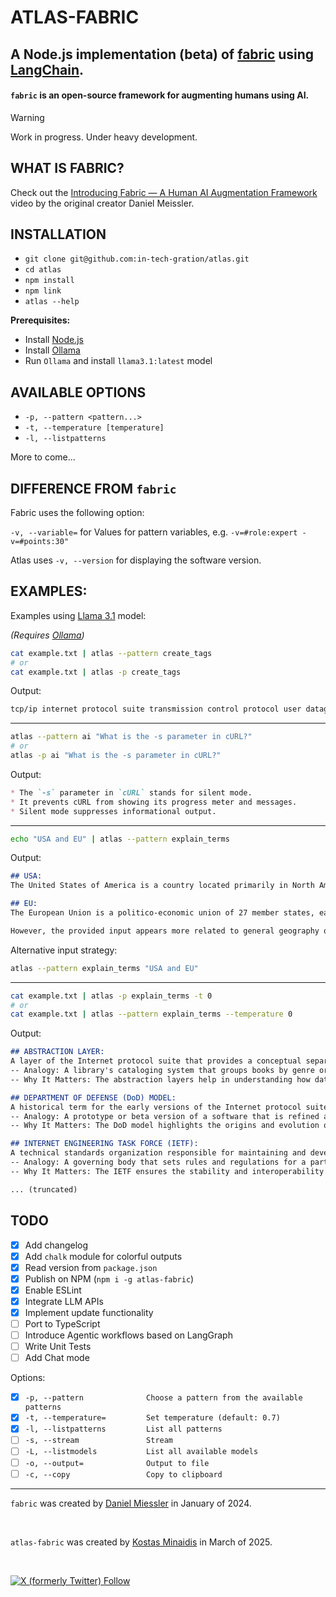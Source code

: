# ATLAS-FABRIC

## A Node.js implementation **(beta)** of [fabric](https://github.com/danielmiessler/fabric/) using [LangChain](https://js.langchain.com/docs/introduction/).

<p class="align center">
<h4><code>fabric</code> is an open-source framework for augmenting humans using AI.</h4>
</p>

> [!WARNING]
> Work in progress. Under heavy development.

## WHAT IS FABRIC?

Check out the [Introducing Fabric — A Human AI Augmentation Framework](https://www.youtube.com/watch?v=wPEyyigh10g) video by the original creator Daniel Meissler.

## INSTALLATION

  - `git clone git@github.com:in-tech-gration/atlas.git`
  - `cd atlas`
  - `npm install`
  - `npm link`
  - `atlas --help`

  **Prerequisites:**

  - Install [Node.js](https://nodejs.org/en/download)
  - Install [Ollama](https://ollama.com/)
  - Run `Ollama` and install `llama3.1:latest` model

## AVAILABLE OPTIONS

  - `-p, --pattern <pattern...>`
  - `-t, --temperature [temperature]`
  - `-l, --listpatterns`

  More to come...

## DIFFERENCE FROM `fabric`

  Fabric uses the following option:

  `-v, --variable=` for Values for pattern variables, e.g. `-v=#role:expert -v=#points:30"`

  Atlas uses `-v, --version` for displaying the software version.

## EXAMPLES:

Examples using [Llama 3.1](https://ai.meta.com/blog/meta-llama-3-1/) model:

_(Requires [Ollama](https://ollama.com/))_

```bash
cat example.txt | atlas --pattern create_tags
# or                               
cat example.txt | atlas -p create_tags
```

Output:

```markdown
tcp/ip internet protocol suite transmission control protocol user datagram protocol ip tcp udp ip address network segment host to host communication process to process data exchange department of defense darpa internet engineering task force ietf osi model
```

---

```bash
atlas --pattern ai "What is the -s parameter in cURL?"
# or
atlas -p ai "What is the -s parameter in cURL?"
```

Output:

```markdown
* The `-s` parameter in `cURL` stands for silent mode.
* It prevents cURL from showing its progress meter and messages.
* Silent mode suppresses informational output.
```
---

```bash
echo "USA and EU" | atlas --pattern explain_terms
```

Output:

```markdown
## USA: 
The United States of America is a country located primarily in North America. It is considered one of the most powerful countries globally due to its economic, military, and political influence.

## EU:
The European Union is a politico-economic union of 27 member states, each with its own government and laws but cooperating on trade, security, and other policies through common institutions.

However, the provided input appears more related to general geography or global politics rather than an in-depth explanation requiring advanced terms. If you'd like me to explain something specific or provide examples involving these entities, please let me know.
```

Alternative input strategy: 

```bash
atlas --pattern explain_terms "USA and EU"
```

---

```bash
cat example.txt | atlas -p explain_terms -t 0
# or
cat example.txt | atlas --pattern explain_terms --temperature 0
```

Output:

```markdown
## ABSTRACTION LAYER: 
A layer of the Internet protocol suite that provides a conceptual separation between different network functions and protocols, allowing for classification and organization.
-- Analogy: A library's cataloging system that groups books by genre or author to facilitate searching and retrieval.
-- Why It Matters: The abstraction layers help in understanding how data is communicated over networks and which protocols are involved at each stage.

## DEPARTMENT OF DEFENSE (DoD) MODEL:
A historical term for the early versions of the Internet protocol suite, as it was initially funded by the United States Department of Defense through DARPA.
-- Analogy: A prototype or beta version of a software that is refined and improved over time to become a standard.
-- Why It Matters: The DoD model highlights the origins and evolution of the Internet protocol suite.

## INTERNET ENGINEERING TASK FORCE (IETF):
A technical standards organization responsible for maintaining and developing the Internet protocol suite and its constituent protocols.
-- Analogy: A governing body that sets rules and regulations for a particular sport, ensuring consistency and fairness across different leagues.
-- Why It Matters: The IETF ensures the stability and interoperability of the Internet protocol suite.

... (truncated)
```

## TODO

- [x] Add changelog
- [x] Add `chalk` module for colorful outputs
- [x] Read version from `package.json`
- [x] Publish on NPM (`npm i -g atlas-fabric`)
- [x] Enable ESLint
- [x] Integrate LLM APIs
- [x] Implement update functionality
- [ ] Port to TypeScript
- [ ] Introduce Agentic workflows based on LangGraph
- [ ] Write Unit Tests
- [ ] Add Chat mode

Options:

- [x] `-p, --pattern              Choose a pattern from the available patterns`
- [x] `-t, --temperature=         Set temperature (default: 0.7)`
- [x] `-l, --listpatterns         List all patterns`
- [ ] `-s, --stream               Stream`
- [ ] `-L, --listmodels           List all available models`
- [ ] `-o, --output=              Output to file`
- [ ] `-c, --copy                 Copy to clipboard`

---

`fabric` was created by <a href="https://danielmiessler.com/subscribe" target="_blank">Daniel Miessler</a> in January of 2024.

<br />

`atlas-fabric` was created by <a href="https://github.com/kostasx" target="_blank">Kostas Minaidis</a> in March of 2025.

<br />

<a href="https://twitter.com/intent/user?screen_name=kostasx">![X (formerly Twitter) Follow](https://img.shields.io/twitter/follow/kostasx)</a>
